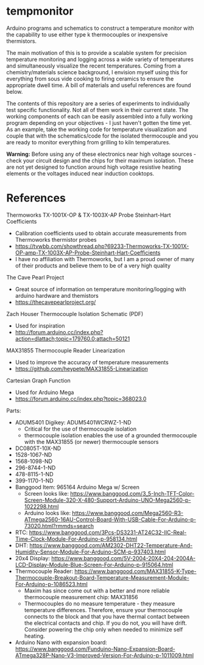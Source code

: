 # tempmonitor
Arduino programs and schematics to construct a temperature monitor with the capability to use either type k thermocouples or inexpensive thermistors.

The main motivation of this is to provide a scalable system for precision temperature monitoring and logging across a wide variety of temperatures and simultaneously visualize the recent temperatures. Coming from a chemistry/materials science background, I envision myself using this for everything from sous vide cooking to firing ceramics to ensure the appropriate dwell time. A bill of materials and useful references are found below.

The contents of this repository are a series of experiments to individually test specific functionality. Not all of them work in their current state. The working components of each can be easily assembled into a fully working program depending on your objectives - I just haven't gotten the time yet. As an example, take the working code for temperature visualization and couple that with the schematics/code for the isolated thermocouple and you are ready to monitor everything from grilling to kiln temperatures. 

**Warning:** Before using any of these electronics near high voltage sources - check your circuit design and the chips for their maximum isolation. These are not yet designed to function around high voltage resistive heating elements or the voltages induced near induction cooktops.


# References

Thermoworks TX-1001X-OP & TX-1003X-AP Probe Steinhart-Hart Coefficients
* Calibration coefficients used to obtain accurate measurements from Thermoworks thermistor probes
* https://tvwbb.com/showthread.php?69233-Thermoworks-TX-1001X-OP-amp-TX-1003X-AP-Probe-Steinhart-Hart-Coefficients
* I have no affiliation with Thermoworks, but I am a proud owner of many of their products and believe them to be of a very high quality

The Cave Pearl Project
 * Great source of information on temperature monitoring/logging with arduino hardware and themistors
 * https://thecavepearlproject.org/

Zach Houser Thermocouple Isolation Schematic (PDF)
 * Used for inspiration
 * http://forum.arduino.cc/index.php?action=dlattach;topic=179760.0;attach=50121
 
MAX31855 Thermocouple Reader Linearization
 * Used to improve the accuracy of temperature measurements
 * https://github.com/heypete/MAX31855-Linearization
 
Cartesian Graph Function
 * Used for Arduino Mega
 * https://forum.arduino.cc/index.php?topic=368023.0
 
 
Parts:
 * ADUM5401 Digikey: ADUM5401WCRWZ-1-ND
    * Critical for the use of thermocouple isolation
    * thermocouple isolation enables the use of a grounded thermocouple with the MAX31855 (or newer) thermocouple sensors
 * DC0805T-10X-ND
 * 1528-1067-ND
 * 1568-1098-ND
 * 296-8744-1-ND
 * 478-8115-1-ND
 * 399-1170-1-ND
 * Banggood Item: 965164 Arduino Mega w/ Screen
    * Screen looks like: https://www.banggood.com/3_5-Inch-TFT-Color-Screen-Module-320-X-480-Support-Arduino-UNO-Mega2560-p-1022298.html 
    * Arduino looks like: https://www.banggood.com/Mega2560-R3-ATmega2560-16AU-Control-Board-With-USB-Cable-For-Arduino-p-73020.html?rmmds=search
 * RTC: https://www.banggood.com/3Pcs-DS3231-AT24C32-IIC-Real-Time-Clock-Module-For-Arduino-p-958134.html
 * DHT: https://www.banggood.com/AM2302-DHT22-Temperature-And-Humidity-Sensor-Module-For-Arduino-SCM-p-937403.html
 * 20x4 Display: https://www.banggood.com/5V-2004-20X4-204-2004A-LCD-Display-Module-Blue-Screen-For-Arduino-p-915064.html
 * Thermocouple Reader: https://www.banggood.com/MAX31855-K-Type-Thermocouple-Breakout-Board-Temperature-Measurement-Module-For-Arduino-p-1086523.html
    * Maxim has since come out with a better and more reliable thermocouple measurement chip: MAX31856
    * Thermocouples do no measure temperature - they measure temperature differences. Therefore, ensure your thermocouple connects to the block and that you have thermal contact between the electrical contacts and chip. If you do not, you will have drift. Consider powering the chip only when needed to minimize self heating.
 * Arduino Nano with expansion board: https://www.banggood.com/Funduino-Nano-Expansion-Board-ATmega328P-Nano-V3-Improved-Version-For-Arduino-p-1011009.html
  